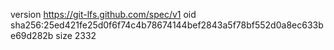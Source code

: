 version https://git-lfs.github.com/spec/v1
oid sha256:25ed421fe25d0f6f74c4b78674144bef2843a5f78bf552d0a8ec633be69d282b
size 2332
